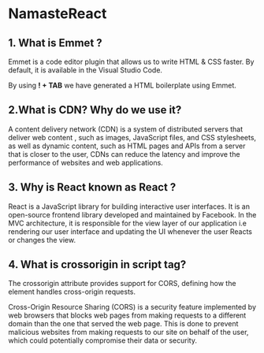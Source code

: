 # NamasteReact

## 1. What is Emmet ?
Emmet is a code editor plugin that allows us to write HTML & CSS faster. By default, it is available in the Visual Studio Code.  

 By using **! + TAB** we have generated a HTML boilerplate using Emmet.

 ## 2.What is CDN? Why do we use it?

 A content delivery network (CDN) is a system of distributed servers that deliver web content , such as images, JavaScript files, and CSS stylesheets, as well as dynamic content, such as HTML pages and APIs  from a server that is closer to the user, CDNs can reduce the latency and improve the performance of websites and web applications.

 ## 3. Why is React known as React ?
    
 React is a JavaScript library for building interactive user interfaces. It is an open-source frontend library developed and maintained by Facebook. In the MVC architecture, it is responsible for the view layer of our application i.e rendering our user interface and updating the UI whenever the user Reacts or changes the view.

 ## 4. What is crossorigin in script tag?

 The crossorigin attribute provides support for CORS, defining how the element handles cross-origin requests.  

Cross-Origin Resource Sharing (CORS) is a security feature implemented by web browsers that blocks web pages from making requests to a different domain than the one that served the web page. This is done to prevent malicious websites from making requests to our  site on behalf of the user, which could potentially compromise their data or security.